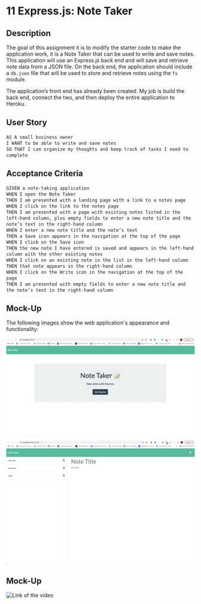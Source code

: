 # 11 Express.js: Note Taker

## Description

The goal of this assignment it is to modify the starter code to make the application work, it is a Note Taker that can be used to write and save notes. This application will use an Express.js back end and will save and retrieve note data from a JSON file.
On the back end, the application should include a `db.json` file that will be used to store and retrieve notes using the `fs` module.

The application’s front end has already been created. My job is build the back end, connect the two, and then deploy the entire application to Heroku.


## User Story

```
AS A small business owner
I WANT to be able to write and save notes
SO THAT I can organize my thoughts and keep track of tasks I need to complete
```


## Acceptance Criteria

```
GIVEN a note-taking application
WHEN I open the Note Taker
THEN I am presented with a landing page with a link to a notes page
WHEN I click on the link to the notes page
THEN I am presented with a page with existing notes listed in the left-hand column, plus empty fields to enter a new note title and the note’s text in the right-hand column
WHEN I enter a new note title and the note’s text
THEN a Save icon appears in the navigation at the top of the page
WHEN I click on the Save icon
THEN the new note I have entered is saved and appears in the left-hand column with the other existing notes
WHEN I click on an existing note in the list in the left-hand column
THEN that note appears in the right-hand column
WHEN I click on the Write icon in the navigation at the top of the page
THEN I am presented with empty fields to enter a new note title and the note’s text in the right-hand column
```


## Mock-Up

The following images show the web application's appearance and functionality:

![index](./images/note-taker-1.jpeg)

![Note taker](./images/note-taker-2.jpeg)


## Mock-Up

![Link of the video](https://loom.com/share/2222333be6de4a3398be4cd2cd3751a5)
